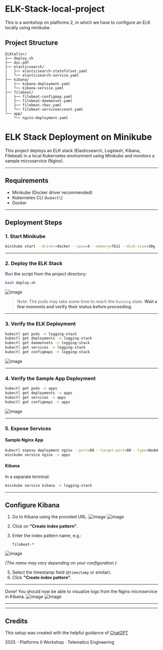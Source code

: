 # ELK-Stack-local-project
This is a workshop on platforms 2, in which we have to configure an ELK locally using minikube.

## Project Structure

```
ELKtaller/
├── deploy.sh
├── doc.pdf
├── elasticsearch/
│   ├── elasticsearch-statefulset.yaml
│   └── elasticsearch-service.yaml
├── kibana/
│   ├── kibana-deployment.yaml
│   └── kibana-service.yaml
├── filebeat/
│   ├── filebeat-configmap.yaml
│   ├── filebeat-daemonset.yaml
│   ├── filebeat-rbac.yaml
│   └── filebeat-serviceaccount.yaml
└── app/
    └── nginx-deployment.yaml
```

# ELK Stack Deployment on Minikube

This project deploys an ELK stack (Elasticsearch, Logstash, Kibana, Filebeat) in a local Kubernetes environment using Minikube and monitors a sample microservice (Nginx).

---

## Requirements

- Minikube (Docker driver recommended)
- Kubernetes CLI (`kubectl`)
- Docker

---

## Deployment Steps

### 1. Start Minikube

```bash
minikube start --driver=docker --cpus=4 --memory=7611 --disk-size=30g
```

---

### 2. Deploy the ELK Stack

Run the script from the project directory:

```bash
bash deploy.sh
```
![image](https://github.com/user-attachments/assets/060bf11c-5032-4ef9-9262-22896a670624)


> Note: The pods may take some time to reach the `Running` state. **Wait a few moments and verify their status before proceeding.**

---

### 3. Verify the ELK Deployment

```bash
kubectl get pods -n logging-stack
kubectl get deployments -n logging-stack
kubectl get daemonsets -n logging-stack
kubectl get services -n logging-stack
kubectl get configmaps -n logging-stack
```
![image](https://github.com/user-attachments/assets/87b9f968-7c3d-4f27-a376-cf7eef1e0cf3)

---

### 4. Verify the Sample App Deployment

```bash
kubectl get pods -n apps
kubectl get deployments -n apps
kubectl get services -n apps
kubectl get configmaps -n apps
```
![image](https://github.com/user-attachments/assets/0ad2e8e0-2482-48ff-87c5-3347760e4ca3)

---

### 5. Expose Services

#### Sample Nginx App

```bash
kubectl expose deployment nginx --port=80 --target-port=80 --type=NodePort -n apps
minikube service nginx -n apps
```

#### Kibana

In a separate terminal:

```bash
minikube service kibana -n logging-stack
```
---

## Configure Kibana

1. Go to Kibana using the provided URL.
   ![image](https://github.com/user-attachments/assets/860c6740-0217-406e-a0fe-afae52ea4598)
   ![image](https://github.com/user-attachments/assets/30c871c7-8423-414f-adfe-79505da089ba)


3. Click on **"Create index pattern"**.
4. Enter the index pattern name, e.g.:

   ```
   filebeat-*
   ```
![image](https://github.com/user-attachments/assets/4f5fda69-6175-406b-be7b-18dae980d3ea)

   *(The name may vary depending on your configuration.)*

5. Select the timestamp field (`@timestamp` or similar).
6. Click **"Create index pattern"**.

---

Done! You should now be able to visualize logs from the Nginx microservice in Kibana.
![image](https://github.com/user-attachments/assets/eefb6ae0-6045-46cf-b86b-19b813ebb0a8)
![image](https://github.com/user-attachments/assets/01cc84b6-dcb6-4620-83f0-486b909c0086)

---
---

## Credits

This setup was created with the helpful guidance of [ChatGPT](https://openai.com/chatgpt) 


2025 - Platforms II Workshop · Telematics Engineering
